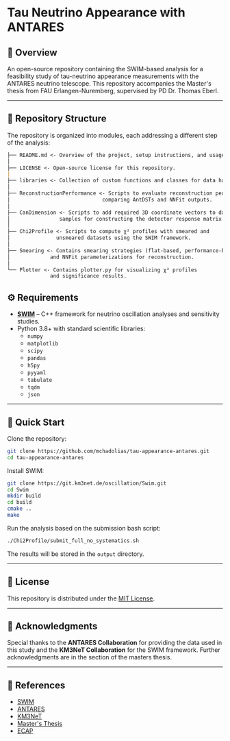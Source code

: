 # Tau Neutrino Appearance with ANTARES

## 📖 Overview

An open-source repository containing the SWIM-based analysis for a feasibility study of tau-neutrino appearance measurements with the ANTARES neutrino telescope. This repository accompanies the Master's thesis from FAU Erlangen-Nuremberg, supervised by PD Dr. Thomas Eberl.

---

## 📂 Repository Structure

The repository is organized into modules, each addressing a different step of the analysis:

```markdown
├── README.md <- Overview of the project, setup instructions, and usage.
│
├── LICENSE <- Open-source license for this repository.
|
├── libraries <- Collection of custom functions and classes for data handling and analysis.
│
├── ReconstructionPerformance <- Scripts to evaluate reconstruction performance,
│                              comparing AntDSTs and NNFit outputs.
│
├── CanDimension <- Scripts to add required 3D coordinate vectors to data
│                samples for constructing the detector response matrix.
│
├── Chi2Profile <- Scripts to compute χ² profiles with smeared and
│               unsmeared datasets using the SWIM framework.
│
├── Smearing <- Contains smearing strategies (flat-based, performance-based)
│             and NNFit parameterizations for reconstruction.
│
└── Plotter <- Contains plotter.py for visualizing χ² profiles 
              and significance results.
```

## ⚙️ Requirements

- **[SWIM](https://git.km3net.de/oscillation/Swim)** –  C++ framework for neutrino oscillation analyses and sensitivity studies.  
- Python 3.8+ with standard scientific libraries:
  - `numpy`
  - `matplotlib`
  - `scipy`
  - `pandas`
  - `h5py`
  - `pyyaml`
  - `tabulate`
  - `tqdm`
  - `json`

---

## 🚀 Quick Start

Clone the repository:

```bash
git clone https://github.com/mchadolias/tau-appearance-antares.git
cd tau-appearance-antares

```

Install SWIM:

```bash
git clone https://git.km3net.de/oscillation/Swim.git
cd Swim
mkdir build
cd build
cmake ..
make
```

Run the analysis based on the submission bash script:

```bash
./Chi2Profile/submit_full_no_systematics.sh
```

The results will be stored in the `output` directory.

---

## 📝 License

This repository is distributed under the [MIT License](LICENSE).

---

## 🙏 Acknowledgments

Special thanks to the **ANTARES Collaboration** for providing the data used in this study and the **KM3NeT Collaboration** for the SWIM framework. Further acknowledgments are in the section of the masters thesis.

---

## 📖 References

- [SWIM](https://git.km3net.de/oscillation/Swim)
- [ANTARES](https://antares.in2p3.fr/)
- [KM3NeT](https://www.km3net.org/)
- [Master's Thesis](https://ecap.nat.fau.de/wp-content/uploads/2025/03/MSc_MichailChadolias_ANTARES_TauAppearance.pdf)
- [ECAP](https://ecap.nat.fau.de/)
